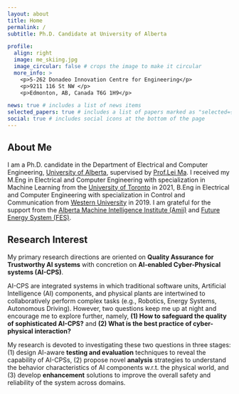 ```yaml
---
layout: about
title: Home
permalink: /
subtitle: Ph.D. Candidate at University of Alberta

profile:
  align: right
  image: me_skiing.jpg
  image_circular: false # crops the image to make it circular
  more_info: >
    <p>5-262 Donadeo Innovation Centre for Engineering</p>
    <p>9211 116 St NW </p>
    <p>Edmonton, AB, Canada T6G 1H9</p>

news: true # includes a list of news items
selected_papers: true # includes a list of papers marked as "selected={true}"
social: true # includes social icons at the bottom of the page
---
```


## About Me

I am a Ph.D. candidate in the Department of Electrical and Computer Engineering, [University of Alberta](https://www.ualberta.ca/index.html), supervised by [Prof.Lei Ma](https://www.malei.org/). I received my M.Eng in Electrical and Computer Engineering with specialization in Machine Learning from the [University of Toronto](https://www.utoronto.ca/) in 2021, B.Eng in Electrical and Computer Engineering with specialization in Control and Communication from [Western University](https://www.uwo.ca/index.html) in 2019. I am grateful for the support from the [Alberta Machine Intelligence Institute (Amii)](https://www.amii.ca/) and [Future Energy System (FES)](https://www.futureenergysystems.ca/).

## Research Interest

My primary research directions are oriented on **Quality Assurance for Trustworthy AI systems** with concretion on **AI-enabled Cyber-Physical systems (AI-CPS)**.

AI-CPS are integrated systems in which traditional software units, Artificial Intelligence (AI) components, and physical plants are intertwined to collaboratively perform complex tasks (e.g., Robotics, Energy Systems, Autonomous Driving). However, two questions keep me up at night and encourage me to explore further, namely, 
**(1) How to safeguard the quality of sophisticated AI-CPS?** and 
**(2) What is the best practice of cyber-physical interaction?**

My research is devoted to investigating these two questions in three stages: (1) design AI-aware **testing and evaluation** techniques to reveal the capability of AI-CPSs, (2) propose novel **analysis** strategies to understand the behavior characteristics of AI components w.r.t. the physical world, and (3) develop **enhancement** solutions to improve the overall safety and reliability of the system across domains.

<!-- Put your address / P.O. box / other info right below your picture. You can also disable any of these elements by editing `profile` property of the YAML header of your `_pages/about.md`. Edit `_bibliography/papers.bib` and Jekyll will render your [publications page](/al-folio/publications/) automatically.

Link to your social media connections, too. This theme is set up to use [Font Awesome icons](https://fontawesome.com/) and [Academicons](https://jpswalsh.github.io/academicons/), like the ones below. Add your Facebook, Twitter, LinkedIn, Google Scholar, or just disable all of them. -->
